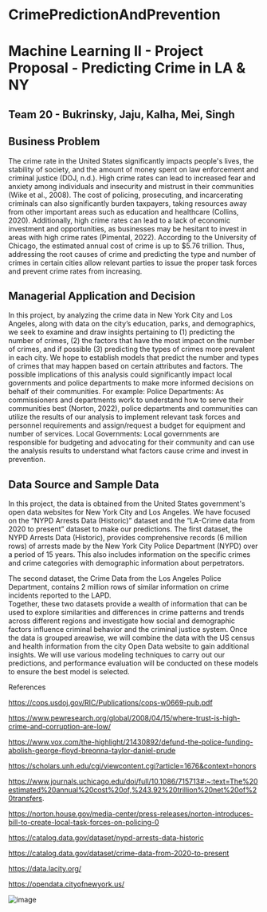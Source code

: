 # CrimePredictionAndPrevention

# Machine Learning II - Project Proposal - Predicting Crime in LA & NY
## Team 20 - Bukrinsky, Jaju, Kalha, Mei, Singh

## Business Problem
The crime rate in the United States significantly impacts people's lives, the stability of society, and the amount of money spent on law enforcement and criminal justice (DOJ, n.d.). High crime rates can lead to increased fear and anxiety among individuals and insecurity and mistrust in their communities (Wike et al., 2008). The cost of policing, prosecuting, and incarcerating criminals can also significantly burden taxpayers, taking resources away from other important areas such as education and healthcare (Collins, 2020). Additionally, high crime rates can lead to a lack of economic investment and opportunities, as businesses may be hesitant to invest in areas with high crime rates (Pimental, 2022). According to the University of Chicago, the estimated annual cost of crime is up to $5.76 trillion. Thus, addressing the root causes of crime and predicting the type and number of crimes in certain cities allow relevant parties to issue the proper task forces and prevent crime rates from increasing.

## Managerial Application and Decision
In this project, by analyzing the crime data in New York City and Los Angeles, along with data on the city’s education, parks, and demographics, we seek to examine and draw insights pertaining to (1) predicting the number of crimes, (2) the factors that have the most impact on the number of crimes, and if possible (3) predicting the types of crimes more prevalent in each city. We hope to establish models that predict the number and types of crimes that may happen based on certain attributes and factors. The possible implications of this analysis could significantly impact local governments and police departments to make more informed decisions on behalf of their communities. For example:
Police Departments: As commissioners and departments work to understand how to serve their communities best (Norton, 2022), police departments and communities can utilize the results of our analysis to implement relevant task forces and personnel requirements and assign/request a budget for equipment and number of services.
Local Governments: Local governments are responsible for budgeting and advocating for their community and can use the analysis results to understand what factors cause crime and invest in prevention. 

## Data Source and Sample Data 
In this project, the data is obtained from the United States government's open data websites for New York City and Los Angeles. We have focused on the “NYPD Arrests Data (Historic)” dataset and the “LA-Crime data from 2020 to present” dataset to make our predictions.
The first dataset, the NYPD Arrests Data (Historic), provides comprehensive records (6 million rows) of arrests made by the New York City Police Department (NYPD) over a period of 15 years. This also includes information on the specific crimes and crime categories with demographic information about perpetrators.
 

The second dataset, the Crime Data from the Los Angeles Police Department, contains 2 million rows of similar information on crime incidents reported to the LAPD.  
Together, these two datasets provide a wealth of information that can be used to explore similarities and differences in crime patterns and trends across different regions and investigate how social and demographic factors influence criminal behavior and the criminal justice system. Once the data is grouped areawise, we will combine the data with the US census and health information from the city Open Data website to gain additional insights.
We will use various modeling techniques to carry out our predictions, and performance evaluation will be conducted on these models to ensure the best model is selected. 


References

https://cops.usdoj.gov/RIC/Publications/cops-w0669-pub.pdf

https://www.pewresearch.org/global/2008/04/15/where-trust-is-high-crime-and-corruption-are-low/

https://www.vox.com/the-highlight/21430892/defund-the-police-funding-abolish-george-floyd-breonna-taylor-daniel-prude

https://scholars.unh.edu/cgi/viewcontent.cgi?article=1676&context=honors

https://www.journals.uchicago.edu/doi/full/10.1086/715713#:~:text=The%20estimated%20annual%20cost%20of,%243.92%20trillion%20net%20of%20transfers.

https://norton.house.gov/media-center/press-releases/norton-introduces-bill-to-create-local-task-forces-on-policing-0

https://catalog.data.gov/dataset/nypd-arrests-data-historic

https://catalog.data.gov/dataset/crime-data-from-2020-to-present

https://data.lacity.org/

https://opendata.cityofnewyork.us/


![image](https://github.com/EstellaMei/CrimePredictionAndPrevention/assets/111805518/faad52b5-fb08-4f12-92ed-ebed8f9beb16)
